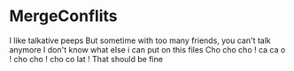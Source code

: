 # MergeConflits
I like talkative peeps
But sometime with too many friends, you can't talk anymore
I don't know what else i can put on this files
Cho cho cho ! ca ca o ! cho cho ! cho co lat !
That should be fine
